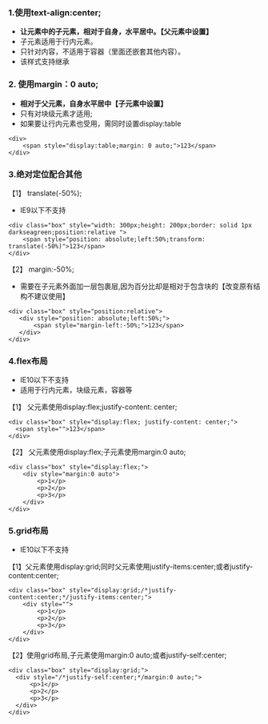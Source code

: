 
### 1.使用text-align:center;
   * **让元素中的子元素，相对于自身，水平居中。【父元素中设置】**
   * 子元素适用于行内元素。
   * 只针对内容，不适用于容器（里面还嵌套其他内容）。
   * 该样式支持继承

### 2. 使用margin：0 auto;
   * **相对于父元素，自身水平居中【子元素中设置】**
   * 只有对块级元素才适用;
   * 如果要让行内元素也受用，需同时设置display:table

 ```
 <div>
     <span style="display:table;margin: 0 auto;">123</span>
 </div>
 ```

### 3.绝对定位配合其他
   【1】 translate(-50%);
   * IE9以下不支持
```
<div class="box" style="width: 300px;height: 200px;border: solid 1px darkseagreen;position:relative ">
    <span style="position: absolute;left:50%;transform: translate(-50%)">123</span>
</div>
```

   【2】 margin:-50%;
   * 需要在子元素外面加一层包裹层,因为百分比却是相对于包含块的【改变原有结构不建议使用】
   ```
  <div class="box" style="position:relative">
      <div style="position: absolute;left:50%;">
          <span style="margin-left:-50%;">123</span>
      </div>
  </div>
   ```


### 4.flex布局
  * IE10以下不支持
  * 适用于行内元素，块级元素，容器等

  【1】 父元素使用display:flex;justify-content: center;

```
<div class="box" style="display:flex; justify-content: center;">
  <span style="">123</span>
</div>
```

 【2】 父元素使用display:flex;子元素使用margin:0 auto;
 ```
 <div class="box" style="display:flex;">
     <div style="margin:0 auto">
         <p>1</p>
         <p>2</p>
         <p>3</p>
     </div>
 </div>
 ```

### 5.grid布局
  * IE10以下不支持

  【1】父元素使用display:grid;同时父元素使用justify-items:center;或者justify-content:center;
  ```
  <div class="box" style="display:grid;/*justify-content:center;*/justify-items:center;">
      <div style="">
          <p>1</p>
          <p>2</p>
          <p>3</p>
      </div>
  </div>
  ```

  【2】使用grid布局,子元素使用margin:0 auto;或者justify-self:center;
  ```
<div class="box" style="display:grid;">
    <div style="/*justify-self:center;*/margin:0 auto;">
        <p>1</p>
        <p>2</p>
        <p>3</p>
    </div>
</div>
  ```